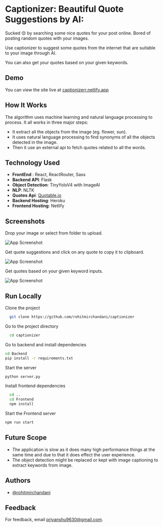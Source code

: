 # Captionizer: Beautiful Quote Suggestions by AI:
Sucked :unamused: by searching some nice quotes for your post online. Bored of posting random quotes with your images.

Use captionizer to suggest some quotes from the internet that are suitable to your image through AI. 

You can also get your quotes based on your given keywords.
## Demo
You can view the site live at [captionizerr.netlify.app](https://captionizerr.netlify.app)

## How It Works
The algorithm uses machine learning and natural language processing to process. It all works in three major steps:
- It extract all the objects from the image (eg. flower, sun). 
- It uses natural language processing to find synonyms of all the objects detected in the image.
- Then it use an external api to fetch quotes related to all the words.   

## Technology Used
- **FrontEnd** : React, ReactRouter, Sass
- **Backend API**: Flask
- **Object Detection**: TinyYoloV4 with ImageAI
- **NLP**: NLTK
- **Quotes Api**: [Quotable.io](https://github.com/lukePeavey/quotable)
- **Backend Hosting**: Heroku
- **Frontend Hosting**: Netlify

## Screenshots
Drop your image or select from folder to upload.

![App Screenshot](https://64.media.tumblr.com/01b1cdaf4ccc58f82b07f5afd0e9f22e/6cd16d91c454bd30-fa/s2048x3072/66196dac37b63605dd878197f7596fa67ab9bb69.pnj)

Get quote suggestions and click on any quote to copy it to clipboard.

![App Screenshot](https://64.media.tumblr.com/c95bf1cf8196bc5443b4e4f181e33151/6cd16d91c454bd30-c1/s2048x3072/98f16ae0c2c7e336653ec14b9d8b999861908ff9.pnj)

Get quotes based on your given keyword inputs.

![App Screenshot](https://64.media.tumblr.com/04676d47208c551d512e8ec75a2ba108/6cd16d91c454bd30-d7/s2048x3072/38963465f0fe81acdbc78427ee7975d630746952.pnj)


## Run Locally

Clone the project

```bash
  git clone https://github.com/rohitmirchandani/captionizer
```

Go to the project directory

```bash
  cd captionizer
```
Go to backend and install dependencies 

```bash
cd Backend
pip install -r requirements.txt
```
Start the server
```bash
python server.py
```
Install frontend dependencies

```bash
  cd ..
  cd Frontend
  npm install
```

Start the Frontend server

```bash
npm run start
```

## Future Scope
- The application is slow as it does many high performance things at the same time and due to that it does effect the user experience.
- The object detection might be replaced or kept with image captioning to extract keywords from image.


## Authors

- [@rohitmirchandani](https://www.github.com/Priyanshu28)


## Feedback

For feedback, email priyanshu9630@gmail.com.
